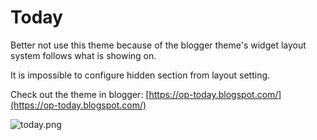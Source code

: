 # Today

Better not use this theme because of the blogger theme's widget layout system follows what is showing on.

It is impossible to configure hidden section from layout setting.

Check out the theme in blogger: [https://op-today.blogspot.com/](https://op-today.blogspot.com/)

![today.png](https://raw.githubusercontent.com/treezi1004/op-blogger-themes/master/1_Column/Today/img/today.PNG)
